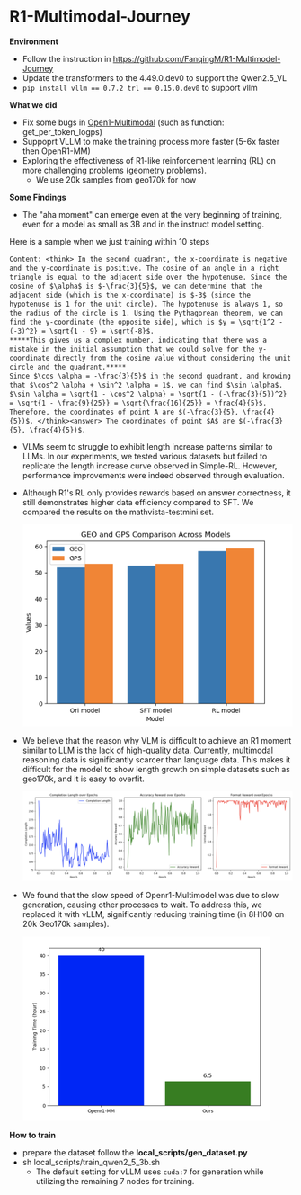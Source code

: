 # R1-Multimodal-Journey

**Environment**

- Follow the instruction in https://github.com/FanqingM/R1-Multimodel-Journey
- Update the transformers to the 4.49.0.dev0 to support the Qwen2.5_VL
- `pip install vllm == 0.7.2 trl == 0.15.0.dev0` to support vllm

**What we did**

- Fix some bugs in [Open1-Multimodal](https://github.com/EvolvingLMMs-Lab/open-r1-multimodal) (such as function: get_per_token_logps)
- Suppoprt VLLM to make the training process more faster (5-6x faster then OpenR1-MM)
- Exploring the effectiveness of R1-like reinforcement learning (RL) on more challenging problems (geometry problems).
  - We use 20k samples from geo170k for now

**Some Findings**

-  The "aha moment" can emerge even at the very beginning of training, even for a model as small as 3B and in the instruct model setting.

  Here is a sample when we just training within 10 steps

  ```
  Content: <think> In the second quadrant, the x-coordinate is negative and the y-coordinate is positive. The cosine of an angle in a right triangle is equal to the adjacent side over the hypotenuse. Since the cosine of $\alpha$ is $-\frac{3}{5}$, we can determine that the adjacent side (which is the x-coordinate) is $-3$ (since the hypotenuse is 1 for the unit circle). The hypotenuse is always 1, so the radius of the circle is 1. Using the Pythagorean theorem, we can find the y-coordinate (the opposite side), which is $y = \sqrt{1^2 - (-3)^2} = \sqrt{1 - 9} = \sqrt{-8}$. 
  *****This gives us a complex number, indicating that there was a mistake in the initial assumption that we could solve for the y-coordinate directly from the cosine value without considering the unit circle and the quadrant.*****
  Since $\cos \alpha = -\frac{3}{5}$ in the second quadrant, and knowing that $\cos^2 \alpha + \sin^2 \alpha = 1$, we can find $\sin \alpha$. $\sin \alpha = \sqrt{1 - \cos^2 \alpha} = \sqrt{1 - (-\frac{3}{5})^2} = \sqrt{1 - \frac{9}{25}} = \sqrt{\frac{16}{25}} = \frac{4}{5}$. Therefore, the coordinates of point A are $(-\frac{3}{5}, \frac{4}{5})$. </think><answer> The coordinates of point $A$ are $(-\frac{3}{5}, \frac{4}{5})$.
  
  ```

- VLMs seem to struggle to exhibit length increase patterns similar to LLMs. In our experiments, we tested various datasets but failed to replicate the length increase curve observed in Simple-RL. However, performance improvements were indeed observed through evaluation.

- Although R1's RL only provides rewards based on answer correctness, it still demonstrates higher data efficiency compared to SFT.  We compared the results on the mathvista-testmini set.

  ![image-20250210235340428](./result.png)

- We believe that the reason why VLM is difficult to achieve an R1 moment similar to LLM is the lack of high-quality data. Currently, multimodal reasoning data is significantly scarcer than language data. This makes it difficult for the model to show length growth on simple datasets such as geo170k, and it is easy to overfit.

  <img src="./log.png" alt="image-20250210235559468" style="zoom:50%;" />

- We found that the slow speed of Openr1-Multimodel was due to slow generation, causing other processes to wait. To address this, we replaced it with vLLM, significantly reducing training time (in 8H100 on 20k Geo170k samples).

  <img src="./time.png" alt="image-20250211000441795" style="zoom:50%;" />

**How to train**

- prepare the dataset follow the **local_scripts/gen_dataset.py**
- sh local_scripts/train_qwen2_5_3b.sh
  - The default setting for vLLM uses `cuda:7` for generation while utilizing the remaining 7 nodes for training.
